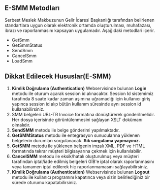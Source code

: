 ## E-SMM Metodları
Serbest Meslek Makbuzunun Gelir İdaresi Başkanlığı tarafından belirlenen standartlara uygun olarak elektronik ortamda oluşturulması, muhafazası, ibrazı ve raporlanmasını kapsayan uygulamadır. Aşağıdaki metodlari içerir.

* GetSmm
* GetSmmStatus
* SendSmm
* CancelSmm
* LoadSmm

## Dikkat Edilecek Hususlar(E-SMM)

1. **Kimlik Doğrulama (Authentication)** Webservisinde bulunan **Login** metodu ile oturum açarak session id alınacaktır. Session Id sistemimiz tarafında 8 saate kadar zaman aşımına uğramadığı için kullanıcı giriş yapınca session id alıp bütün kullanım süresinde aynı session id kullanabilirsiniz.
2. SMM belgeleri UBL-TR Invoice formatına dönüştürerek gönderilmelidir. Her dosya içerisinde görüntülenmesini sağlayan XSLT dokümanı olmalıdır.
3. **SendSMM** metodu ile belge gönderimi yapılmaktadır.
4. **GetSMMStatus** metodu ile entegrasyon sunucularına yüklenen belgelerin durumları sorgulanacak. **Sık sorgulama yapmayınız.**
5. **GetSMM** metodu ile yüklenen belgenin imzalı XML, PDF ve HTML formatında tekrar müşteri bilgisayarına çekmek için kullanılabilir.
6. **CancelSMM** metodu ile eksik/hatalı oluşturulmuş veya müşteri tarafından iptal/iade edilmiş belgeleri GİB'e iptal olarak raporlanmasını veya tamamen iptal edilerek hiç raporlanmamasını sağlayabilirsiniz.
7. **Kimlik Doğrulama (Authentication)** Webservisinde bulunan  **Logout** metodu ile kullanıcı programını kapatınca veya sizin belirlediğiniz bir sürede oturumu
kapatabilirsiniz.